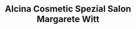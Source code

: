---
title: "Alcina Cosmetic Spezial Salon Margarete Witt"
url: /nordheim/alcina-cosmetic-spezial-salon-margarete-witt/
shop: Kosmetik
---